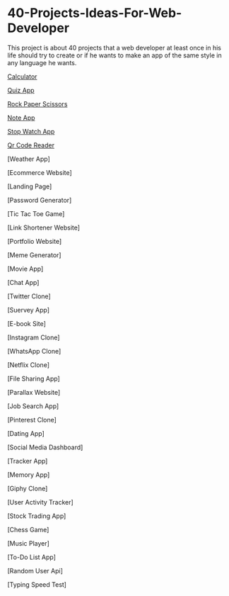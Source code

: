 # 40-Projects-Ideas-For-Web-Developer

This project is about 40 projects that a web developer at least once in his life should try to create or if he wants to make an app of the same style in any language he wants.

[Calculator](https://github.com/Amaranese/40-Projects-Ideas-For-Web-Developer/tree/main/Calculator)

[Quiz App](https://github.com/Amaranese/40-Projects-Ideas-For-Web-Developer/tree/main/Quiz%20App)

[Rock Paper Scissors](https://github.com/Amaranese/40-Projects-Ideas-For-Web-Developer/tree/main/Rock-Paper-Scissors)

[Note App](https://github.com/Amaranese/40-Projects-Ideas-For-Web-Developer/tree/main/Note%20App)

[Stop Watch App](https://github.com/Amaranese/40-Projects-Ideas-For-Web-Developer/tree/main/Stopwatch%20App)

[Qr Code Reader](https://github.com/Amaranese/40-Projects-Ideas-For-Web-Developer/tree/main/Qr%20Code%20Reader)

[Weather App]

[Ecommerce Website]

[Landing Page]

[Password Generator]

[Tic Tac Toe Game]

[Link Shortener Website]

[Portfolio Website]

[Meme Generator]

[Movie App]

[Chat App]

[Twitter Clone]

[Suervey App]

[E-book Site]

[Instagram Clone]

[WhatsApp Clone]

[Netflix Clone]

[File Sharing App]

[Parallax Website]

[Job Search App]

[Pinterest Clone]

[Dating App]

[Social Media Dashboard]

[Tracker App]

[Memory App]

[Giphy Clone]

[User Activity Tracker]

[Stock Trading App]

[Chess Game]

[Music Player]

[To-Do List App]

[Random User Api]

[Typing Speed Test]

